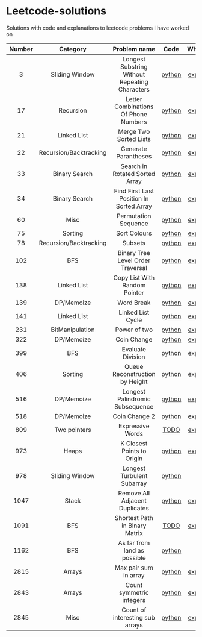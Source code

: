 # Leetcode-solutions

Solutions with code and explanations to leetcode problems I have worked on




| Number  | Category | Problem name | Code | Whiteboard |
| :-------------: | :-------------: | :------------: | :-----: | :----------: |
| 3 | Sliding Window  | Longest Substring Without Repeating Characters | [python](3_LongestSubstringWithoutRepeatingCharacters.py)| [explanation](3_LongestSubstringWithoutRepeatingCharacters_wb.txt)|
|17| Recursion | Letter Combinations Of Phone Numbers| [python](17_LetterCombinationsOfPhoneNumber.py) | [explanation](17_LetterCombinationsOfPhoneNumber_wb.pdf)|
|21| Linked List | Merge Two Sorted Lists | [python](21_MergeTwoSortedLists.py)| [explanation](21_MergeTwoSortedLists_wb.txt)|
| 22 | Recursion/Backtracking | Generate Parantheses | [python](22_GenerateParantheses.py) | [explanation](22_GenerateParantheses_wb.txt) |
| 33 | Binary Search | Search in Rotated Sorted Array | [python](33_SearchInRotatedSortedArray.py) | [explanation](33_SearchInRotatedSortedArray_wb.txt) |
| 34 | Binary Search  | Find First Last Position In Sorted Array | [python](34_FindFirstLastPositionInSortedArray.py) | [explanation](34_FindFirstLastPositionInSortedArray_wb.txt) |
| 60 | Misc | Permutation Sequence | [python](60_PermutationSequence.py) | [explanation](60_PermutationSequence_wb.txt)  |
| 75 | Sorting | Sort Colours | [python](75_SortColours.py) | [explanation](75_SortColours_wb.pdf) |
| 78 | Recursion/Backtracking | Subsets | [python](78_Subsets.py) | [explanation](78_Subsets_wb.txt) | 
| 102 | BFS | Binary Tree Level Order Traversal | [python](102_BinaryTreeLevelOrderTraversal.py) | [explanation](102_BinaryTreeLevelOrderTraversal_wb.txt)|
| 138 | Linked List | Copy List With Random Pointer | [python](138_CopyListWithRandomPointer.py) | [explanation](138_CopyListWithRandomPointer_wb.txt)|
| 139 | DP/Memoize| Word Break | [python](139_WordBreak.py) | [explanation](139_WordBreak_wb.txt)|
| 141 | Linked List | Linked List Cycle | [python](141_LinkedListCycle.py) | [explanation](141_LinkedListCycle_wb.txt)|
| 231 | BitManipulation | Power of two | [python](231_PowerOfTwo.py) | [explanation](231_PowerOfTwo_wb.pdf)|
| 322 | DP/Memoize | Coin Change | [python](322_CoinChange.py) | [explanation](322_CoinChange_wb.txt)|
| 399 | BFS |  Evaluate Division | [python](399_EvaluateDivision.py) | [explanation](399_EvaluateDivision_wb.pdf)| 
| 406 | Sorting | Queue Reconstruction by Height | [python](406_QueueReconstructionByHeight.py) | [explanation](406_QueueReconstructionByHeight_wb.pdf) |
| 516 | DP/Memoize | Longest Palindromic Subsequence | [python](516_LongestPalindromicSubsequence.py) | [explanation](516_LongestPalindromicSubsequence_wb.txt) 
| 518 | DP/Memoize | Coin Change 2 | [python](518_CoinChange2.py) | [explanation](518_CoinChange2_wb.pdf) |
| 809 | Two pointers | Expressive Words | [TODO](809_ExpressiveWords.py) | [explanation](809_ExpressiveWords_wb.pdf) |
| 973 | Heaps | K Closest Points to Origin | [python](973_KClosestPointsToOrigin.py) | [explanation](973_KClosestPointsToOrigin_wb.pdf) |
| 978 | Sliding Window | Longest Turbulent Subarray | [python](978_LongestTurbulentSubarray.py)| [TODO](978_LongestTurbulentSubarray_wb.pdf)|
| 1047 | Stack | Remove All Adjacent Duplicates | [python](1047_RemoveAllAdjacentDuplicates.py) | [explanation](1047_RemoveAllAdjacentDuplicates_wb.txt)|
| 1091 | BFS | Shortest Path in Binary Matrix | [TODO](1091_ShortestPathInBinaryMatrix)| [explanation](1091_ShortestPathInBinaryMatrix_wb.txt)|
|1162 | BFS | As far from land as possible | [python](1162_FarFromLand.py) | [TODO](1162_FarFromLand_wb.pdf)|
|2815 | Arrays | Max pair sum in array | [python](2815_MaxPairSumInArray.py) | [explanation](2815_MaxPairSumInArray_wb.txt)|
|2843 | Arrays | Count symmetric integers | [python](2843_CountSymmetricIntegers.py) | [explanation](2843_CountSymmetricIntegers_wb.txt)|
|2845 | Misc | Count  of interesting sub arrays | [python](2845_CountOfInterestingSubArrays.py) | [explanation](2845_CountOfInterestingSubArrays_wb.txt)|